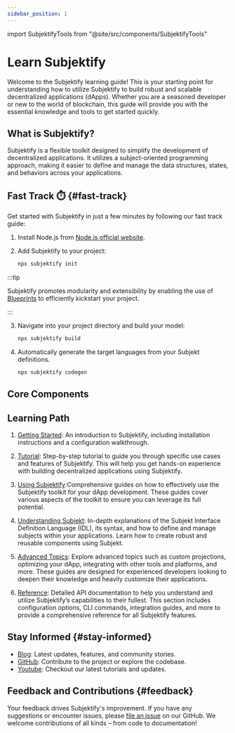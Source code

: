 ```yaml
---
sidebar_position: 1
---
```


import SubjektifyTools from "@site/src/components/SubjektifyTools"

# Learn Subjektify

Welcome to the Subjektify learning guide! This is your starting point for understanding how to utilize Subjektify to build robust and scalable decentralized applications (dApps). Whether you are a seasoned developer or new to the world of blockchain, this guide will provide you with the essential knowledge and tools to get started quickly.

## What is Subjektify?

Subjektify is a flexible toolkit designed to simplify the development of decentralized applications. It utilizes a subject-oriented programming approach, making it easier to define and manage the data structures, states, and behaviors across your applications.

## Fast Track ⏱️ {#fast-track}

Get started with Subjektify in just a few minutes by following our fast track guide:

1. Install Node.js from [Node.js official website](https://nodejs.org/en/download/).
2. Add Subjektify to your project:

   ```bash
   npx subjektify init
   ```

:::tip

Subjektify promotes modularity and extensibility by enabling the use of [Blueprints](https://blueprints.subjektify.dev) to efficiently kickstart your project.

:::

3. Navigate into your project directory and build your model:

   ```bash
   npx subjektify build
   ```

4. Automatically generate the target languages from your Subjekt definitions.
   ```bash
   npx subjektify codegen
   ```

## Core Components

<SubjektifyTools />

## Learning Path

1. [Getting Started](/docs/learn/start/): An introduction to Subjektify, including installation instructions and a configuration walkthrough.

2. [Tutorial](/docs/learn/tutorial): Step-by-step tutorial to guide you through specific use cases and features of Subjektify. This will help you get hands-on experience with building decentralized applications using Subjektify.

3. [Using Subjektify](/docs/learn/subjektify):Comprehensive guides on how to effectively use the Subjektify toolkit for your dApp development. These guides cover various aspects of the toolkit to ensure you can leverage its full potential.

4. [Understanding Subjekt](/docs/learn/subjekt): In-depth explanations of the Subjekt Interface Definition Language (IDL), its syntax, and how to define and manage subjects within your applications. Learn how to create robust and reusable components using Subjekt.

5. [Advanced Topics](/docs/learn/advanced): Explore advanced topics such as custom projections, optimizing your dApp, integrating with other tools and platforms, and more. These guides are designed for experienced developers looking to deepen their knowledge and heavily customize their applications.

6. [Reference](/docs/reference): Detailed API documentation to help you understand and utilize Subjektify’s capabilities to their fullest. This section includes configuration options, CLI commands, integration guides, and more to provide a comprehensive reference for all Subjektify features.

## Stay Informed {#stay-informed}

- [Blog](/blog): Latest updates, features, and community stories.
- [GitHub](https://github.com/subjektify/subjektify): Contribute to the project or explore the codebase.
- [Youtube](https://www.youtube.com/@SubjektifyLabs): Checkout our latest tutorials and updates.

## Feedback and Contributions {#feedback}

Your feedback drives Subjektify's improvement. If you have any suggestions or encounter issues, please [file an issue](https://github.com/subjektify/subjektify/issues) on our GitHub. We welcome contributions of all kinds – from code to documentation!
